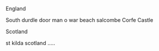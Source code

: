 
England

South
durdle door man o war beach
salcombe
Corfe Castle


Scotland

st kilda scotland
…..
